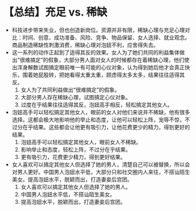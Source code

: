 # 【总结】充足 vs. 稀缺

-   科技进步带来失业，但也创造新岗位。资源并非有限，稀缺心理与充足心理对比：时间、创意、成功准备、风险、竞争、物品保留、女人选择、就业观念。商品制造稀缺性刺激消费，稀缺心理对泡妞不利，应舍得失去。
-   这一系列的动作正起到了适得其反的效果。女人为了她们共同的利益集体做出“很难搞定”的假象，大部分男人面对女人的时候都存在着稀缺心理，他们使出浑身解数试图搞定眼前唯一有可能的心仪对象，认为得到她后他才会真正快乐，围着她屁股转，把她看得太重太重，顾虑得太多太多，结果往往适得其反。
    1.  女人为了共同利益做出“很难搞定”的假象。
    2.  大部分男人存在稀缺心理，试图搞定心仪对象。
    3.  过度在乎结果往往适得其反，泡妞高手相反，轻松搞定其他女人。
-   泡妞高手可以轻松搞定其他女人，眼前的女人对他们来说并不稀缺，他有很多选择。这都会极大地影响他的举止和态度，让他可以轻松上阵，宠辱不惊，不过分在乎结果。这些都会让他更有吸引力，让他花费更少的精力，得到更好的结果。
    1.  泡妞高手可以轻松搞定其他女人，眼前女人不稀缺。
    2.  影响举止和态度，轻松上阵，不过分在乎结果。
    3.  更有吸引力，花费更少精力，得到更好结果。
-   女人喜欢可以搞定其他女人但选择了她的男人，清楚自己可以被替换，所以会对男人更好。中国男人泡妞水平低，大部分只和社交圈内人来往，不搭讪陌生美女。提高泡妞水平，脱颖而出，打造妻妾后宫团。
    1.  女人喜欢可以搞定其他女人但选择了她的男人。
    2.  中国男人泡妞水平低，不搭讪陌生美女。
    3.  提高泡妞水平，脱颖而出，打造妻妾后宫团。
